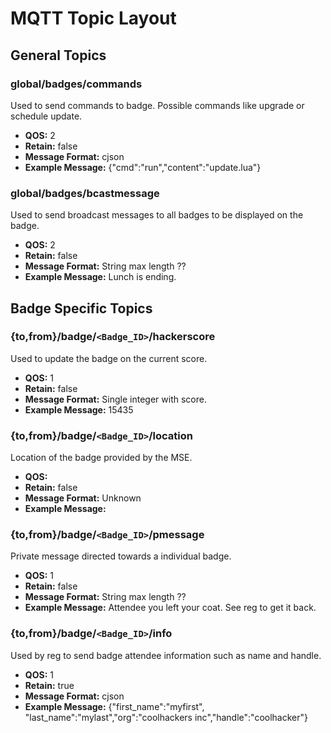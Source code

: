 # MQTT Topic Layout
## General Topics
### global/badges/commands
Used to send commands to badge. Possible commands like upgrade or schedule update.
- **QOS:** 2
- **Retain:** false
- **Message Format:** cjson
- **Example Message:** {"cmd":"run","content":"update.lua"}

### global/badges/bcastmessage
Used to send broadcast messages to all badges to be displayed on the badge.
- **QOS:** 2
- **Retain:** false
- **Message Format:** String max length ??
- **Example Message:** Lunch is ending.

## Badge Specific Topics
### {to,from}/badge/```<Badge_ID>```/hackerscore
Used to update the badge on the current score.
- **QOS:** 1
- **Retain:** false
- **Message Format:** Single integer with score.
- **Example Message:** 15435

### {to,from}/badge/```<Badge_ID>```/location
Location of the badge provided by the MSE.
- **QOS:**
- **Retain:** false
- **Message Format:** Unknown
- **Example Message:**

### {to,from}/badge/```<Badge_ID>```/pmessage
Private message directed towards a individual badge.
- **QOS:** 1
- **Retain:** false
- **Message Format:** String max length ??
- **Example Message:** Attendee you left your coat. See reg to get it back.

### {to,from}/badge/```<Badge_ID>```/info
Used by reg to send badge attendee information such as name and handle.
- **QOS:** 1
- **Retain:** true
- **Message Format:** cjson
- **Example Message:** {"first_name":"myfirst", "last_name":"mylast","org":"coolhackers inc","handle":"coolhacker"}

